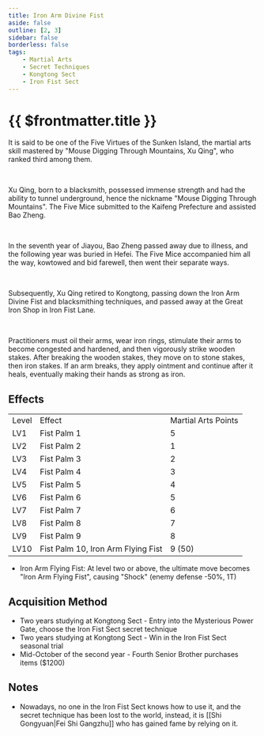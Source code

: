 ```yaml
---
title: Iron Arm Divine Fist
aside: false
outline: [2, 3]
sidebar: false
borderless: false
tags:
    - Martial Arts
    - Secret Techniques
    - Kongtong Sect
    - Iron Fist Sect
---
```


# {{ $frontmatter.title }}

<BookItemIcon :size="`medium`" :needLink="false" :no="6005"></BookItemIcon>

It is said to be one of the Five Virtues of the Sunken Island, the martial arts skill mastered by "Mouse Digging Through Mountains, Xu Qing", who ranked third among them.

<br>

Xu Qing, born to a blacksmith, possessed immense strength and had the ability to tunnel underground, hence the nickname "Mouse Digging Through Mountains". The Five Mice submitted to the Kaifeng Prefecture and assisted Bao Zheng.

<br>

In the seventh year of Jiayou, Bao Zheng passed away due to illness, and the following year was buried in Hefei. The Five Mice accompanied him all the way, kowtowed and bid farewell, then went their separate ways.

<br>

Subsequently, Xu Qing retired to Kongtong, passing down the Iron Arm Divine Fist and blacksmithing techniques, and passed away at the Great Iron Shop in Iron Fist Lane.

<br>

Practitioners must oil their arms, wear iron rings, stimulate their arms to become congested and hardened, and then vigorously strike wooden stakes. After breaking the wooden stakes, they move on to stone stakes, then iron stakes. If an arm breaks, they apply ointment and continue after it heals, eventually making their hands as strong as iron.
<br clear="all" />

## Effects

<table>
    <tr>
        <td>Level</td>
        <td>Effect</td>
        <td>Martial Arts Points</td>
    </tr>
    <tr>
        <td>LV1</td>
        <td>Fist Palm 1</td>
        <td>5</td>
    </tr>
    <tr>
        <td>LV2</td>
        <td>Fist Palm 2</td>
        <td>1</td>
    </tr>
    <tr>
        <td>LV3</td>
        <td>Fist Palm 3</td>
        <td>2</td>
    </tr>
    <tr>
        <td>LV4</td>
        <td>Fist Palm 4</td>
        <td>3</td>
    </tr>
    <tr>
        <td>LV5</td>
        <td>Fist Palm 5</td>
        <td>4</td>
    </tr>
    <tr>
        <td>LV6</td>
        <td>Fist Palm 6</td>
        <td>5</td>
    </tr>
    <tr>
        <td>LV7</td>
        <td>Fist Palm 7</td>
        <td>6</td>
    </tr>
    <tr>
        <td>LV8</td>
        <td>Fist Palm 8</td>
        <td>7</td>
    </tr>
    <tr>
        <td>LV9</td>
        <td>Fist Palm 9</td>
        <td>8</td>
    </tr>
    <tr>
        <td>LV10</td>
        <td>Fist Palm 10, Iron Arm Flying Fist</td>
        <td>9 (50)</td>
    </tr>
</table>

-   Iron Arm Flying Fist: At level two or above, the ultimate move becomes "Iron Arm Flying Fist", causing "Shock" (enemy defense -50%, 1T)

## Acquisition Method

-   Two years studying at Kongtong Sect - Entry into the Mysterious Power Gate, choose the Iron Fist Sect secret technique
-   Two years studying at Kongtong Sect - Win in the Iron Fist Sect seasonal trial
-   Mid-October of the second year - Fourth Senior Brother purchases items ($1200)

## Notes

-   Nowadays, no one in the Iron Fist Sect knows how to use it, and the secret technique has been lost to the world, instead, it is [[Shi Gongyuan|Fei Shi Gangzhu]] who has gained fame by relying on it.
